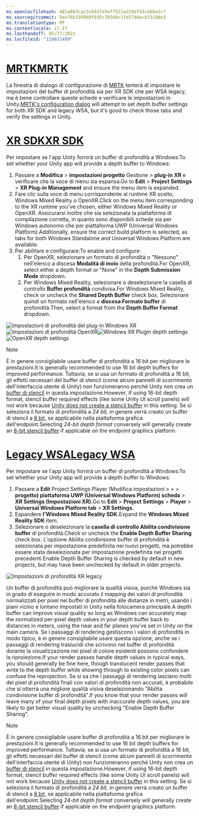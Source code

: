 ```yaml
---
ms.openlocfilehash: 481a063cac3cb4d7e5ef7521ad19af43cb68e2cf
ms.sourcegitcommit: 9ae76b339968f035c703d9c1fe57ddecb33198e3
ms.translationtype: MT
ms.contentlocale: it-IT
ms.lasthandoff: 05/27/2021
ms.locfileid: "110631489"
---
```

# <a name="mrtk"></a>[<span data-ttu-id="2f7e0-101">MRTK</span><span class="sxs-lookup"><span data-stu-id="2f7e0-101">MRTK</span></span>](#tab/mrtk)
<!-- NEVER CHANGE THE ABOVE LINE! -->

<span data-ttu-id="2f7e0-102">La finestra di dialogo di configurazione di [MRTK](/windows/mixed-reality/mrtk-unity/configuration/mrtk-configuration-dialog) tenterà di impostare le impostazioni del buffer di profondità sia per XR SDK che per WSA legacy, ma è bene controllare queste schede e verificare le impostazioni in Unity.</span><span class="sxs-lookup"><span data-stu-id="2f7e0-102">[MRTK's configuration dialog](/windows/mixed-reality/mrtk-unity/configuration/mrtk-configuration-dialog) will attempt to set depth buffer settings for both XR SDK and legacy WSA, but it's good to check those tabs and verify the settings in Unity.</span></span>

# <a name="xr-sdk"></a>[<span data-ttu-id="2f7e0-103">XR SDK</span><span class="sxs-lookup"><span data-stu-id="2f7e0-103">XR SDK</span></span>](#tab/xr)
<!-- NEVER CHANGE THE ABOVE LINE! -->

<span data-ttu-id="2f7e0-104">Per impostare se l'app Unity fornirà un buffer di profondità a Windows:</span><span class="sxs-lookup"><span data-stu-id="2f7e0-104">To set whether your Unity app will provide a depth buffer to Windows:</span></span>

1. <span data-ttu-id="2f7e0-105">Passare a **Modifica**  >  **impostazioni progetto** Gestione  >  **plug-in XR** e verificare che la voce di menu sia espansa.</span><span class="sxs-lookup"><span data-stu-id="2f7e0-105">Go to **Edit** > **Project Settings** > **XR Plug-in Management** and ensure the menu item is expanded.</span></span>
2. <span data-ttu-id="2f7e0-106">Fare clic sulla voce di menu corrispondente al runtime XR scelto, Windows Mixed Reality o OpenXR.</span><span class="sxs-lookup"><span data-stu-id="2f7e0-106">Click on the menu item corresponding to the XR runtime you've chosen, either Windows Mixed Reality or OpenXR.</span></span> <span data-ttu-id="2f7e0-107">Assicurarsi inoltre che sia selezionata la piattaforma di compilazione corretta, in quanto sono disponibili schede sia per Windows autonomo che per piattaforma UWP (Universal Windows Platform).</span><span class="sxs-lookup"><span data-stu-id="2f7e0-107">Additionally, ensure the correct build platform is selected, as tabs for both Windows Standalone and Universal Windows Platform are available.</span></span>
3. <span data-ttu-id="2f7e0-108">Per abilitare e configurare:</span><span class="sxs-lookup"><span data-stu-id="2f7e0-108">To enable and configure:</span></span>
    1. <span data-ttu-id="2f7e0-109">Per OpenXR, selezionare un formato di profondità o "Nessuno" nell'elenco a discesa **Modalità di invio** della profondità.</span><span class="sxs-lookup"><span data-stu-id="2f7e0-109">For OpenXR, select either a depth format or "None" in the **Depth Submission Mode** dropdown.</span></span>
    2. <span data-ttu-id="2f7e0-110">Per Windows Mixed Reality, selezionare o deselezionare la casella di controllo **Buffer profondità** condivisa.</span><span class="sxs-lookup"><span data-stu-id="2f7e0-110">For Windows Mixed Reality, check or uncheck the **Shared Depth Buffer** check box.</span></span> <span data-ttu-id="2f7e0-111">Selezionare quindi un formato nell'elenco a **discesa Formato buffer** di profondità.</span><span class="sxs-lookup"><span data-stu-id="2f7e0-111">Then, select a format from the **Depth Buffer Format** dropdown.</span></span>

<span data-ttu-id="2f7e0-112">![Impostazioni di profondità del plug-in Windows XR ](../../images/xrsdk-winxr-depth.png)
 ![ Impostazioni di profondità OpenXR](../../images/xrsdk-openxr-depth.png)</span><span class="sxs-lookup"><span data-stu-id="2f7e0-112">![Windows XR Plugin depth settings](../../images/xrsdk-winxr-depth.png)
![OpenXR depth settings](../../images/xrsdk-openxr-depth.png)</span></span>

> [!NOTE]
> <span data-ttu-id="2f7e0-113">È in genere consigliabile usare buffer di profondità a 16 bit per migliorare le prestazioni.</span><span class="sxs-lookup"><span data-stu-id="2f7e0-113">It is generally recommended to use 16 bit depth buffers for improved performance.</span></span> <span data-ttu-id="2f7e0-114">Tuttavia, se si usa un formato di profondità a 16 bit, gli effetti necessari del buffer di stencil (come alcuni pannelli di scorrimento dell'interfaccia utente di Unity) non funzioneranno perché Unity non crea un [buffer di stencil](https://docs.unity3d.com/ScriptReference/RenderTexture-depth.html) in questa impostazione.</span><span class="sxs-lookup"><span data-stu-id="2f7e0-114">However, if using 16-bit depth format, stencil buffer required effects (like some Unity UI scroll panels) will not work because [Unity does not create a stencil buffer](https://docs.unity3d.com/ScriptReference/RenderTexture-depth.html) in this setting.</span></span> <span data-ttu-id="2f7e0-115">Se si seleziona il formato di profondità a *24 bit,* in genere verrà creato un buffer di stencil a [8 bit,](https://docs.unity3d.com/Manual/SL-Stencil.html) se applicabile nella piattaforma grafica dell'endpoint.</span><span class="sxs-lookup"><span data-stu-id="2f7e0-115">Selecting *24-bit depth format* conversely will generally create an [8-bit stencil buffer](https://docs.unity3d.com/Manual/SL-Stencil.html) if applicable on the endpoint graphics platform.</span></span>

# <a name="legacy-wsa"></a>[<span data-ttu-id="2f7e0-116">Legacy WSA</span><span class="sxs-lookup"><span data-stu-id="2f7e0-116">Legacy WSA</span></span>](#tab/wsa)
<!-- NEVER CHANGE THE ABOVE LINE! -->

<span data-ttu-id="2f7e0-117">Per impostare se l'app Unity fornirà un buffer di profondità a Windows:</span><span class="sxs-lookup"><span data-stu-id="2f7e0-117">To set whether your Unity app will provide a depth buffer to Windows:</span></span>

1. <span data-ttu-id="2f7e0-118">Passare a **Edit** Project Settings Player (Modifica impostazioni  >    >    >  **progetto) piattaforma UWP (Universal Windows Platform) scheda**  >  **XR Settings (Impostazioni XR).**</span><span class="sxs-lookup"><span data-stu-id="2f7e0-118">Go to **Edit** > **Project Settings** > **Player** > **Universal Windows Platform tab** > **XR Settings**.</span></span>
2. <span data-ttu-id="2f7e0-119">Espandere **l'Windows Mixed Reality SDK.**</span><span class="sxs-lookup"><span data-stu-id="2f7e0-119">Expand the **Windows Mixed Reality SDK** item.</span></span>
3. <span data-ttu-id="2f7e0-120">Selezionare o deselezionare la **casella di controllo Abilita condivisione buffer** di profondità.</span><span class="sxs-lookup"><span data-stu-id="2f7e0-120">Check or uncheck the **Enable Depth Buffer Sharing** check box.</span></span> <span data-ttu-id="2f7e0-121">L'opzione Abilita condivisione buffer di profondità è selezionata per impostazione predefinita nei nuovi progetti, ma potrebbe essere stata deselezionata per impostazione predefinita nei progetti precedenti.</span><span class="sxs-lookup"><span data-stu-id="2f7e0-121">Enable Depth Buffer Sharing is checked by default in new projects, but may have been unchecked by default in older projects.</span></span>

![Impostazioni di profondità XR legacy](../../images/wmr-depth.png)

<span data-ttu-id="2f7e0-123">Un buffer di profondità può migliorare la qualità visiva, purché Windows sia in grado di eseguire in modo accurato il mapping dei valori di profondità normalizzati per pixel nel buffer di profondità alle distanze in metri, usando i piani vicino e lontano impostati in Unity nella fotocamera principale.</span><span class="sxs-lookup"><span data-stu-id="2f7e0-123">A depth buffer can improve visual quality so long as Windows can accurately map the normalized per-pixel depth values in your depth buffer back to distances in meters, using the near and far planes you've set in Unity on the main camera.</span></span> <span data-ttu-id="2f7e0-124">Se i passaggi di rendering gestiscono i valori di profondità in modo tipico, è in genere consigliabile usare questa opzione, anche se i passaggi di rendering traslucidi che scrivono nel buffer di profondità durante la visualizzazione nei pixel di colore esistenti possono confondere la riproiezione.</span><span class="sxs-lookup"><span data-stu-id="2f7e0-124">If your render passes handle depth values in typical ways, you should generally be fine here, though translucent render passes that write to the depth buffer while showing through to existing color pixels can confuse the reprojection.</span></span>  <span data-ttu-id="2f7e0-125">Se si sa che i passaggi di rendering lasciano molti dei pixel di profondità finali con valori di profondità non accurati, è probabile che si otterrà una migliore qualità visiva deselezionando "Abilita condivisione buffer di profondità".</span><span class="sxs-lookup"><span data-stu-id="2f7e0-125">If you know that your render passes will leave many of your final depth pixels with inaccurate depth values, you are likely to get better visual quality by unchecking "Enable Depth Buffer Sharing".</span></span>

> [!NOTE]
> <span data-ttu-id="2f7e0-126">È in genere consigliabile usare buffer di profondità a 16 bit per migliorare le prestazioni.</span><span class="sxs-lookup"><span data-stu-id="2f7e0-126">It is generally recommended to use 16 bit depth buffers for improved performance.</span></span> <span data-ttu-id="2f7e0-127">Tuttavia, se si usa un formato di profondità a 16 bit, gli effetti necessari del buffer di stencil (come alcuni pannelli di scorrimento dell'interfaccia utente di Unity) non funzioneranno perché Unity non crea un [buffer di stencil](https://docs.unity3d.com/ScriptReference/RenderTexture-depth.html) in questa impostazione.</span><span class="sxs-lookup"><span data-stu-id="2f7e0-127">However, if using 16-bit depth format, stencil buffer required effects (like some Unity UI scroll panels) will not work because [Unity does not create a stencil buffer](https://docs.unity3d.com/ScriptReference/RenderTexture-depth.html) in this setting.</span></span> <span data-ttu-id="2f7e0-128">Se si seleziona il formato di profondità a *24 bit,* in genere verrà creato un buffer di stencil a [8 bit,](https://docs.unity3d.com/Manual/SL-Stencil.html) se applicabile nella piattaforma grafica dell'endpoint.</span><span class="sxs-lookup"><span data-stu-id="2f7e0-128">Selecting *24-bit depth format* conversely will generally create an [8-bit stencil buffer](https://docs.unity3d.com/Manual/SL-Stencil.html) if applicable on the endpoint graphics platform.</span></span>